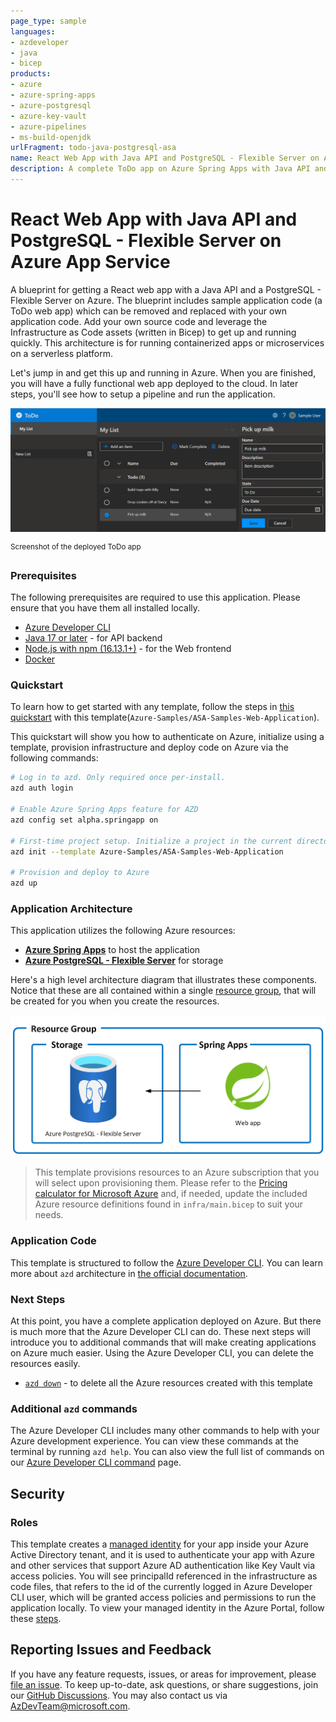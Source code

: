 ```yaml
---
page_type: sample
languages:
- azdeveloper
- java
- bicep
products:
- azure
- azure-spring-apps
- azure-postgresql
- azure-key-vault
- azure-pipelines
- ms-build-openjdk
urlFragment: todo-java-postgresql-asa
name: React Web App with Java API and PostgreSQL - Flexible Server on Azure App Service
description: A complete ToDo app on Azure Spring Apps with Java API and Azure Database for PostgreSQL flexible server for storage. Uses Azure Developer CLI (azd) to build, deploy, and run
---
```

<!-- YAML front-matter schema: https://review.learn.microsoft.com/en-us/help/contribute/samples/process/onboarding?branch=main#supported-metadata-fields-for-readmemd -->
# React Web App with Java API and PostgreSQL - Flexible Server on Azure App Service

A blueprint for getting a React web app with a Java API and a PostgreSQL - Flexible Server on Azure. The blueprint includes sample application code (a ToDo web app) which can be removed and replaced with your own application code. Add your own source code and leverage the Infrastructure as Code assets (written in Bicep) to get up and running quickly. This architecture is for running containerized apps or microservices on a serverless platform.

Let's jump in and get this up and running in Azure. When you are finished, you will have a fully functional web app deployed to the cloud. In later steps, you'll see how to setup a pipeline and run the application.

!["Screenshot of deployed ToDo app"](assets/web.png)

<sup>Screenshot of the deployed ToDo app</sup>

### Prerequisites

The following prerequisites are required to use this application. Please ensure that you have them all installed locally.

- [Azure Developer CLI](https://aka.ms/azd-install)
- [Java 17 or later](https://learn.microsoft.com/en-us/java/openjdk/install) - for API backend
- [Node.js with npm (16.13.1+)](https://nodejs.org/) - for the Web frontend
- [Docker](https://docs.docker.com/get-docker/)

### Quickstart

To learn how to get started with any template, follow the steps in [this quickstart](https://learn.microsoft.com/azure/developer/azure-developer-cli/get-started?tabs=localinstall&pivots=programming-language-java) with this template(`Azure-Samples/ASA-Samples-Web-Application`).

This quickstart will show you how to authenticate on Azure, initialize using a template, provision infrastructure and deploy code on Azure via the following commands:

```bash
# Log in to azd. Only required once per-install.
azd auth login

# Enable Azure Spring Apps feature for AZD
azd config set alpha.springapp on

# First-time project setup. Initialize a project in the current directory, using this template. 
azd init --template Azure-Samples/ASA-Samples-Web-Application

# Provision and deploy to Azure
azd up
```

### Application Architecture

This application utilizes the following Azure resources:

- [**Azure Spring Apps**](https://docs.microsoft.com/azure/spring-apps/) to host the application
- [**Azure PostgreSQL - Flexible Server**](https://docs.microsoft.com/azure/postgresql/flexible-server/) for storage

Here's a high level architecture diagram that illustrates these components. Notice that these are all contained within a single [resource group](https://docs.microsoft.com/azure/azure-resource-manager/management/manage-resource-groups-portal), that will be created for you when you create the resources.

!["Application architecture diagram"](assets/resources.png)

> This template provisions resources to an Azure subscription that you will select upon provisioning them. Please refer to the [Pricing calculator for Microsoft Azure](https://azure.microsoft.com/pricing/calculator/) and, if needed, update the included Azure resource definitions found in `infra/main.bicep` to suit your needs.

### Application Code

This template is structured to follow the [Azure Developer CLI](https://aka.ms/azure-dev/overview). You can learn more about `azd` architecture in [the official documentation](https://learn.microsoft.com/azure/developer/azure-developer-cli/make-azd-compatible?pivots=azd-create#understand-the-azd-architecture).

### Next Steps

At this point, you have a complete application deployed on Azure. But there is much more that the Azure Developer CLI can do. These next steps will introduce you to additional commands that will make creating applications on Azure much easier. Using the Azure Developer CLI, you can delete the resources easily.

- [`azd down`](https://learn.microsoft.com/azure/developer/azure-developer-cli/reference#azd-down) - to delete all the Azure resources created with this template


### Additional `azd` commands

The Azure Developer CLI includes many other commands to help with your Azure development experience. You can view these commands at the terminal by running `azd help`. You can also view the full list of commands on our [Azure Developer CLI command](https://aka.ms/azure-dev/ref) page.

## Security

### Roles

This template creates a [managed identity](https://docs.microsoft.com/azure/active-directory/managed-identities-azure-resources/overview) for your app inside your Azure Active Directory tenant, and it is used to authenticate your app with Azure and other services that support Azure AD authentication like Key Vault via access policies. You will see principalId referenced in the infrastructure as code files, that refers to the id of the currently logged in Azure Developer CLI user, which will be granted access policies and permissions to run the application locally. To view your managed identity in the Azure Portal, follow these [steps](https://docs.microsoft.com/azure/active-directory/managed-identities-azure-resources/how-to-view-managed-identity-service-principal-portal).

## Reporting Issues and Feedback

If you have any feature requests, issues, or areas for improvement, please [file an issue](https://aka.ms/azure-dev/issues). To keep up-to-date, ask questions, or share suggestions, join our [GitHub Discussions](https://aka.ms/azure-dev/discussions). You may also contact us via AzDevTeam@microsoft.com.
